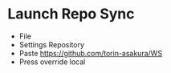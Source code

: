 # Launch Repo Sync
- File
- Settings Repository
- Paste https://github.com/torin-asakura/WS
- Press override local

